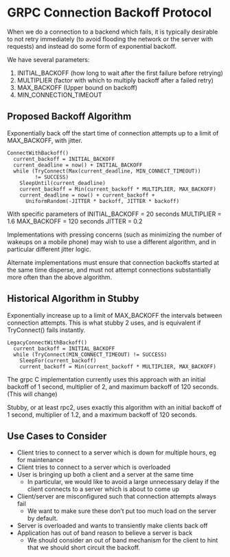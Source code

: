 GRPC Connection Backoff Protocol
================================

When we do a connection to a backend which fails, it is typically desirable to
not retry immediately (to avoid flooding the network or the server with
requests) and instead do some form of exponential backoff.

We have several parameters:
 1. INITIAL_BACKOFF (how long to wait after the first failure before retrying)
 2. MULTIPLIER (factor with which to multiply backoff after a failed retry)
 3. MAX_BACKOFF (Upper bound on backoff)
 4. MIN_CONNECTION_TIMEOUT

## Proposed Backoff Algorithm

Exponentially back off the start time of connection attempts up to a limit of
MAX_BACKOFF, with jitter.

```
ConnectWithBackoff()
  current_backoff = INITIAL_BACKOFF
  current_deadline = now() + INITIAL_BACKOFF
  while (TryConnect(Max(current_deadline, MIN_CONNECT_TIMEOUT))
         != SUCCESS)
    SleepUntil(current_deadline)
    current_backoff = Min(current_backoff * MULTIPLIER, MAX_BACKOFF)
    current_deadline = now() + current_backoff +
      UniformRandom(-JITTER * backoff, JITTER * backoff)

```

With specific parameters of
INITIAL_BACKOFF = 20 seconds
MULTIPLIER = 1.6
MAX_BACKOFF = 120 seconds
JITTER = 0.2

Implementations with pressing concerns (such as minimizing the number of wakeups
on a mobile phone) may wish to use a different algorithm, and in particular
different jitter logic.

Alternate implementations must ensure that connection backoffs started at the
same time disperse, and must not attempt connections substantially more often
than the above algorithm.

## Historical Algorithm in Stubby

Exponentially increase up to a limit of MAX_BACKOFF the intervals between
connection attempts. This is what stubby 2 uses, and is equivalent if
TryConnect() fails instantly.

```
LegacyConnectWithBackoff()
  current_backoff = INITIAL_BACKOFF
  while (TryConnect(MIN_CONNECT_TIMEOUT) != SUCCESS)
    SleepFor(current_backoff)
    current_backoff = Min(current_backoff * MULTIPLIER, MAX_BACKOFF)
```

The grpc C implementation currently uses this approach with an initial backoff
of 1 second, multiplier of 2, and maximum backoff of 120 seconds. (This will
change)

Stubby, or at least rpc2, uses exactly this algorithm with an initial backoff
of 1 second, multiplier of 1.2, and a maximum backoff of 120 seconds.

## Use Cases to Consider

* Client tries to connect to a server which is down for multiple hours, eg for
  maintenance
* Client tries to connect to a server which is overloaded
* User is bringing up both a client and a server at the same time
    * In particular, we would like to avoid a large unnecessary delay if the
      client connects to a server which is about to come up
* Client/server are misconfigured such that connection attempts always fail
    * We want to make sure these don’t put too much load on the server by
      default.
* Server is overloaded and wants to transiently make clients back off
* Application has out of band reason to believe a server is back
    * We should consider an out of band mechanism for the client to hint that
      we should short circuit the backoff.
